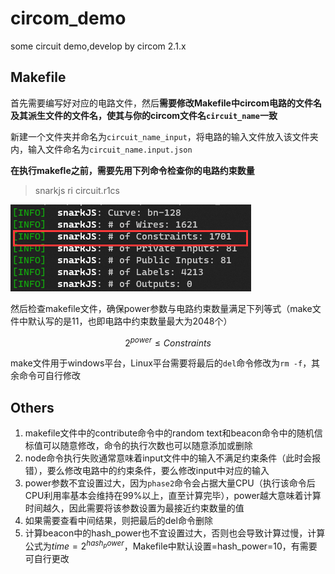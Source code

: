 # circom_demo
some circuit demo,develop by circom 2.1.x



## Makefile

首先需要编写好对应的电路文件，然后**需要修改Makefile中circom电路的文件名及其派生文件的文件名，使其与你的circom文件名`circuit_name`一致**

新建一个文件夹并命名为`circuit_name_input`，将电路的输入文件放入该文件夹内，输入文件命名为`circuit_name.input.json`

**在执行makefle之前，需要先用下列命令检查你的电路约束数量**

> snarkjs ri circuit.r1cs

![image-20230322093303471](README.assets/image-20230322093303471.png)

然后检查makefile文件，确保power参数与电路约束数量满足下列等式（make文件中默认写的是11，也即电路中约束数量最大为2048个）

$$
2^{power} \le Constraints
$$

make文件用于windows平台，Linux平台需要将最后的`del`命令修改为`rm -f`，其余命令可自行修改

## Others

1. makefile文件中的contribute命令中的random text和beacon命令中的随机信标值可以随意修改，命令的执行次数也可以随意添加或删除
2. node命令执行失败通常意味着input文件中的输入不满足约束条件（此时会报错），要么修改电路中的约束条件，要么修改input中对应的输入
3. power参数不宜设置过大，因为`phase2`命令会占据大量CPU（执行该命令后CPU利用率基本会维持在99%以上，直至计算完毕），power越大意味着计算时间越久，因此需要将该参数设置为最接近约束数量的值
4. 如果需要查看中间结果，则把最后的del命令删除
5. 计算beacon中的hash_power也不宜设置过大，否则也会导致计算过慢，计算公式为$time = 2^{hash_power}$，Makefile中默认设置=hash_power=10，有需要可自行更改

